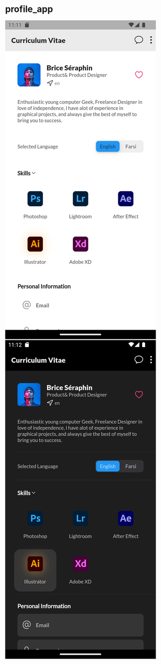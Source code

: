 # profile_app

<img src='screenshots/light.png' alt='light'/>
<img src='screenshots/dark.png' alt='dark'/>

